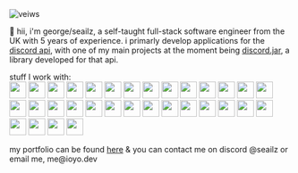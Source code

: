 <img src="https://komarev.com/ghpvc/?username=seailz&label=Profile%20views&color=0e75b6&style=flat-square" alt="veiws" />

👋 hii, i'm george/seailz, a self-taught full-stack software engineer from the UK with 5 years of experience. i primarly develop applications for the [discord api](https://discord.dev), with one of my main projects at the moment being [discord.jar](https://github.com/discord-jar/discord.jar), a library developed for that api.

stuff I work with:<br>
<img width="30" src="https://user-images.githubusercontent.com/25181517/192107854-765620d7-f909-4953-a6da-36e1ef69eea6.png">
<img width="30" src="https://user-images.githubusercontent.com/25181517/187070862-03888f18-2e63-4332-95fb-3ba4f2708e59.png">
<img width="30" src="https://user-images.githubusercontent.com/25181517/192107858-fe19f043-c502-4009-8c47-476fc89718ad.png">
<img width="30" src="https://user-images.githubusercontent.com/25181517/192108372-f71d70ac-7ae6-4c0d-8395-51d8870c2ef0.png">
<img width="30" src="https://user-images.githubusercontent.com/25181517/192108374-8da61ba1-99ec-41d7-80b8-fb2f7c0a4948.png">
<img width="30" src="https://user-images.githubusercontent.com/25181517/192108890-200809d1-439c-4e23-90d3-b090cf9a4eea.png">
<img width="30" src="https://user-images.githubusercontent.com/25181517/192108891-d86b6220-e232-423a-bf5f-90903e6887c3.png">
<img width="30" src="https://user-images.githubusercontent.com/25181517/192109061-e138ca71-337c-4019-8d42-4792fdaa7128.png">
<img width="30" src="https://user-images.githubusercontent.com/25181517/192158954-f88b5814-d510-4564-b285-dff7d6400dad.png">
<img width="30" src="https://user-images.githubusercontent.com/25181517/183898674-75a4a1b1-f960-4ea9-abcb-637170a00a75.png">
<img width="30" src="https://user-images.githubusercontent.com/25181517/189716855-2c69ca7a-5149-4647-936d-780610911353.png">
<img width="30" src="https://user-images.githubusercontent.com/25181517/189716058-71f74b6f-5936-40b5-92e3-00381e35ccb9.png">
<img width="30" src="https://github.com/marwin1991/profile-technology-icons/assets/136815194/02494c7c-de6a-43a6-9293-6369696842ed">
<img width="30" src="https://user-images.githubusercontent.com/25181517/117447155-6a868a00-af3d-11eb-9cfe-245df15c9f3f.png">
<img width="30" src="https://user-images.githubusercontent.com/25181517/183897015-94a058a6-b86e-4e42-a37f-bf92061753e5.png">
<img width="30" src="https://user-images.githubusercontent.com/25181517/183890598-19a0ac2d-e88a-4005-a8df-1ee36782fde1.png">
<img width="30" src="https://user-images.githubusercontent.com/25181517/121401671-49102800-c959-11eb-9f6f-74d49a5e1774.png">
<img width="30" src="https://user-images.githubusercontent.com/25181517/183568594-85e280a7-0d7e-4d1a-9028-c8c2209e073c.png">
<img width="30" src="https://github.com/marwin1991/profile-technology-icons/assets/136815194/e56b5093-2f58-40cc-b194-5bdde41077b5">
<img width="30" src="https://github.com/marwin1991/profile-technology-icons/assets/62091613/b40892ef-efb8-4b0e-a6b5-d1cfc2f3fc35">
<img width="30" src="https://user-images.githubusercontent.com/25181517/117201156-9a724800-adec-11eb-9a9d-3cd0f67da4bc.png">
<img width="30" src="https://user-images.githubusercontent.com/25181517/117201470-f6d56780-adec-11eb-8f7c-e70e376cfd07.png">
<img width="30" src="https://user-images.githubusercontent.com/25181517/117207242-07d5a700-adf4-11eb-975e-be04e62b984b.png">
<img width="30" src="https://user-images.githubusercontent.com/25181517/183896128-ec99105a-ec1a-4d85-b08b-1aa1620b2046.png">
<img width="30" src="https://user-images.githubusercontent.com/25181517/182884894-d3fa6ee0-f2b4-4960-9961-64740f533f2a.png">
<img width="30" src="https://user-images.githubusercontent.com/25181517/182884177-d48a8579-2cd0-447a-b9a6-ffc7cb02560e.png">
<img width="30" src="https://github.com/marwin1991/profile-technology-icons/assets/136815194/3c698a4f-84e4-4849-a900-476b14311634">
<img width="30" src="https://user-images.githubusercontent.com/25181517/117207330-263ba280-adf4-11eb-9b97-0ac5b40bc3be.png">
<img width="30" src="https://user-images.githubusercontent.com/25181517/183345125-9a7cd2e6-6ad6-436f-8490-44c903bef84c.png">
<img width="30" src="https://user-images.githubusercontent.com/25181517/183911547-990692bc-8411-4878-99a0-43506cdb69cf.png">
<img width="30" src="https://user-images.githubusercontent.com/25181517/186884150-05e9ff6d-340e-4802-9533-2c3f02363ee3.png">
<img width="30" src="https://user-images.githubusercontent.com/25181517/186884153-99edc188-e4aa-4c84-91b0-e2df260ebc33.png">

<p>
my portfolio can be found <a href="https://slz.lol">here</a> & you can contact me on discord @seailz or email me, me@ioyo.dev
